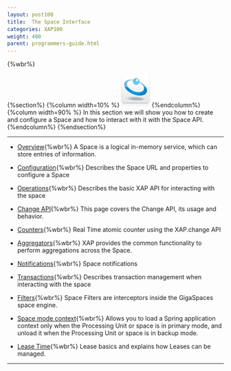 ```yaml
---
layout: post100
title:  The Space Interface
categories: XAP100
weight: 400
parent: programmers-guide.html
---
```


{%wbr%}

{%section%}
{%column width=10% %}
![data-access.jpg](/attachment_files/subject/data-access.png)
{%endcolumn%}
{%column width=90% %}
In this section we will show you how to create and configure a Space and how to interact with it with the Space API.
{%endcolumn%}
{%endsection%}

<hr/>

- [Overview](./the-gigaspace-interface.html){%wbr%}
A Space is a logical in-memory service, which can store entries of information.

- [Configuration](./the-space-configuration.html){%wbr%}
Describes the Space URL and properties to configure a Space

- [Operations](./the-space-operations.html){%wbr%}
Describes the basic XAP API for interacting with the space

- [Change API](./change-api-overview.html){%wbr%}
This page covers the Change API, its usage and behavior.

- [Counters](./the-space-counters.html){%wbr%}
Real Time atomic counter using the XAP.change API

- [Aggregators](./aggregators.html){%wbr%}
XAP provides the common functionality to perform aggregations across the Space.

- [Notifications](./the-space-notifications.html){%wbr%}
Space notifications

- [Transactions](./the-space-transactions.html){%wbr%}
Describes transaction management when interacting with the space

- [Filters](./the-space-filters.html){%wbr%}
Space Filters are interceptors inside the GigaSpaces space engine.

- [Space mode context](./space-mode-context-loader.html){%wbr%}
Allows you to load a Spring application context only when the Processing Unit or space is in primary mode, and unload it when the Processing Unit or space is in backup mode.

- [Lease Time](./leases-automatic-expiration.html){%wbr%}
Lease basics and explains how Leases can be managed.


<hr/>